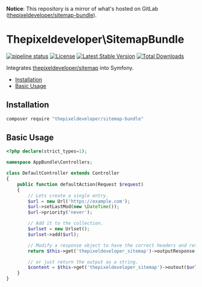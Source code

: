 **Notice**: This repository is a mirror of what's hosted on GitLab ([thepixeldeveloper/sitemap-bundle](https://gitlab.com/thepixeldeveloper/sitemap-bundle/)).

# Thepixeldeveloper\SitemapBundle

[![pipeline status](https://gitlab.com/thepixeldeveloper/sitemap-bundle/badges/master/pipeline.svg)](https://gitlab.com/thepixeldeveloper/sitemap-bundle/commits/master)
[![License](https://poser.pugx.org/thepixeldeveloper/sitemap-bundle/license)](https://packagist.org/packages/thepixeldeveloper/sitemap)
[![Latest Stable Version](https://poser.pugx.org/thepixeldeveloper/sitemap-bundle/v/stable)](https://packagist.org/packages/thepixeldeveloper/sitemap)
[![Total Downloads](https://poser.pugx.org/thepixeldeveloper/sitemap-bundle/downloads)](https://packagist.org/packages/thepixeldeveloper/sitemap)

Integrates [thepixeldeveloper/sitemap](https://gitlab.com/thepixeldeveloper/sitemap-bundle/) into Symfony.

* [Installation](#installation)
* [Basic Usage](#basic-usage)

## Installation

``` bash
composer require "thepixeldeveloper/sitemap-bundle"
```

## Basic Usage

``` php
<?php declare(strict_types=1);

namespace AppBundle\Controllers;

class DefaultController extends Controller
{
    public function defaultAction(Request $request)
    {
        // Lets create a single entry.
        $url = new Url('https://example.com');
        $url->setLastMod(new \DateTime());
        $url->priority('never');

        // Add it to the collection.
        $urlset = new Urlset();
        $urlset->add($url);

        // Modify a response object to have the correct headers and return it.
        return $this->get('thepixeldeveloper_sitemap')->outputResponse($urlset, new Response());

        // or just return the output as a string.
        $content = $this->get('thepixeldeveloper_sitemap')->outout($urlset);
    }
}

```


